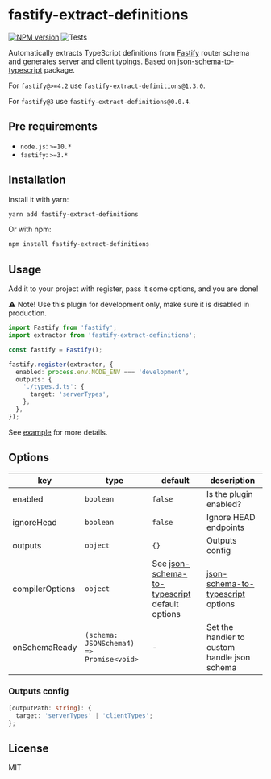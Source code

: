 # fastify-extract-definitions

[![NPM version](https://img.shields.io/npm/v/fastify-extract-definitions.svg?style=flat)](https://www.npmjs.com/package/fastify-extract-definitions)
![Tests](https://github.com/neruchev/fastify-extract-definitions/workflows/Tests/badge.svg)

Automatically extracts TypeScript definitions from [Fastify](https://www.npmjs.com/package/fastify) router schema and generates server and client typings. Based on [json-schema-to-typescript](https://www.npmjs.com/package/json-schema-to-typescript/v/10.1.5) package.

For `fastify@>=4.2` use `fastify-extract-definitions@1.3.0`.

For `fastify@3` use `fastify-extract-definitions@0.0.4`.

## Pre requirements

- `node.js`: `>=10.*`
- `fastify`: `>=3.*`

## Installation

Install it with yarn:

```sh
yarn add fastify-extract-definitions
```

Or with npm:

```sh
npm install fastify-extract-definitions
```

## Usage

Add it to your project with register, pass it some options, and you are done!

⚠️ Note! Use this plugin for development only, make sure it is disabled in production.

```ts
import Fastify from 'fastify';
import extractor from 'fastify-extract-definitions';

const fastify = Fastify();

fastify.register(extractor, {
  enabled: process.env.NODE_ENV === 'development',
  outputs: {
    './types.d.ts': {
      target: 'serverTypes',
    },
  },
});
```

See [example](./example) for more details.

## Options

| key             | type                                     | default                                                                                                                   | description                                                                                                   |
| --------------- | ---------------------------------------- | ------------------------------------------------------------------------------------------------------------------------- | ------------------------------------------------------------------------------------------------------------- |
| enabled         | `boolean`                                | `false`                                                                                                                   | Is the plugin enabled?                                                                                        |
| ignoreHead      | `boolean`                                | `false`                                                                                                                   | Ignore HEAD endpoints                                                                                         |
| outputs         | `object`                                 | `{}`                                                                                                                      | Outputs config                                                                                                |
| compilerOptions | `object`                                 | See [json-schema-to-typescript](https://www.npmjs.com/package/json-schema-to-typescript/v/10.1.5#options) default options | [json-schema-to-typescript](https://www.npmjs.com/package/json-schema-to-typescript/v/10.1.5#options) options |
| onSchemaReady   | `(schema: JSONSchema4) => Promise<void>` | -                                                                                                                         | Set the handler to custom handle json schema                                                                  |

### Outputs config

```ts
[outputPath: string]: {
  target: 'serverTypes' | 'clientTypes';
};
```

## License

MIT
